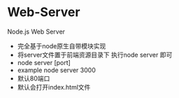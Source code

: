 # Web-Server
Node.js Web Server

 * 完全基于node原生自带模块实现
 * 将server文件置于前端资源目录下 执行node server 即可
 * node server [port]
 * example node server 3000
 * 默认80端口
 * 默认会打开index.html文件
